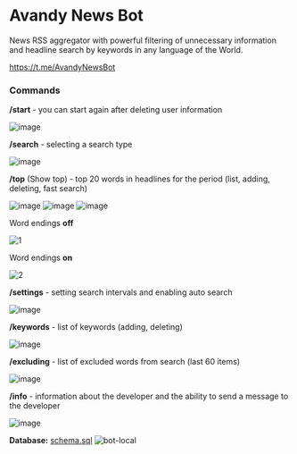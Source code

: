 # Avandy News Bot

News RSS aggregator with powerful filtering of unnecessary information 
and headline search by keywords in any language of the World.

https://t.me/AvandyNewsBot

### Commands

**/start**      - you can start again after deleting user information

![image](https://github.com/mrprogre/avandy-news-bot/assets/45883640/2d7bd1fb-de0b-41bc-9ada-8bfa2991eab1)

**/search**     - selecting a search type

![image](https://github.com/mrprogre/avandy-news-bot/assets/45883640/34bfc436-1257-4438-879f-b1e7d30c8e46)

**/top** (Show top)        - top 20 words in headlines for the period (list, adding, deleting, fast search)

![image](https://github.com/mrprogre/avandy-news-bot/assets/45883640/4854cb60-a8ff-4513-8035-be356837a8ea)
![image](https://github.com/mrprogre/avandy-news-bot/assets/45883640/71781f7a-2654-4384-b1c0-4d6ca6c19a9a)
![image](https://github.com/mrprogre/avandy-news-bot/assets/45883640/2ae35bd1-647a-43c9-9c98-8562886931c1)

Word endings **off**

![1](https://github.com/mrprogre/avandy-news-bot/assets/45883640/219d43d5-23ff-45eb-8296-963fecd40928)

Word endings **on**

![2](https://github.com/mrprogre/avandy-news-bot/assets/45883640/064f01fd-b336-45a1-965b-5a901c182347)

**/settings**   - setting search intervals and enabling auto search

![image](https://github.com/mrprogre/avandy-news-bot/assets/45883640/59212174-2796-4164-8ef5-a907585be41c)

**/keywords**   - list of keywords (adding, deleting)

![image](https://github.com/mrprogre/avandy-news-bot/assets/45883640/f1ac7262-def5-4aeb-bb6c-3c72c0b0eb62)

**/excluding**   - list of excluded words from search (last 60 items)

![image](https://github.com/mrprogre/avandy-news-bot/assets/45883640/7b1dc3fe-5dee-4db1-8508-17ef665a236c)

**/info**       - information about the developer and the ability to send a message to the developer

![image](https://github.com/mrprogre/avandy-news-bot/assets/45883640/c58eb624-e678-42c0-ac58-1cc21ccfb658)

**Database:** [schema.sql](https://github.com/mrprogre/avandy-news-bot/blob/master/src/main/resources/schema.sql)
![bot-local](https://github.com/mrprogre/avandy-news-bot/assets/45883640/7a4992e4-6cec-4ec8-9148-d7768e9a7efa)
